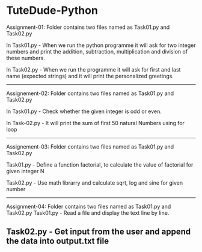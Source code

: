 # TuteDude-Python
Assignment-01: Folder contains two files named as Task01.py and Task02.py

In Task01.py - When we run the python programme it will ask for two integer numbers and print the addition, subtraction, multiplication and division of these numbers.

In Task02.py - When we run the programme it will ask for first and last name (expected strings) and it will print the personalized greetings.

---------------------------------------------------------------------------------------------------------------------------------------------
Assignement-02: Folder contains two files named as Task01.py and Task02.py

In Task01.py -  Check whether the given integer is odd or even.

In Task-02.py - It will print the sum of first 50 natural Numbers using for loop

---------------------------------------------------------------------------------------------------------------------------------------------
Assignement-03: Folder contains two files named as Task01.py and Task02.py

Task01.py - Define a function factorial, to calculate the value of factorial for given integer N

Task02.py - Use math librarry and calculate sqrt, log and sine for given number

--------------------------------------------------------------------------------------------------------------------------------------------
Assignment-04: Folder contains two files named as Task01.py and Task02.py
Task01.py - Read a file and display the text line by line.

Task02.py - Get input from the user and append the data into output.txt file
---------------------------------------------------------------------------------------------------------------------------------------------
